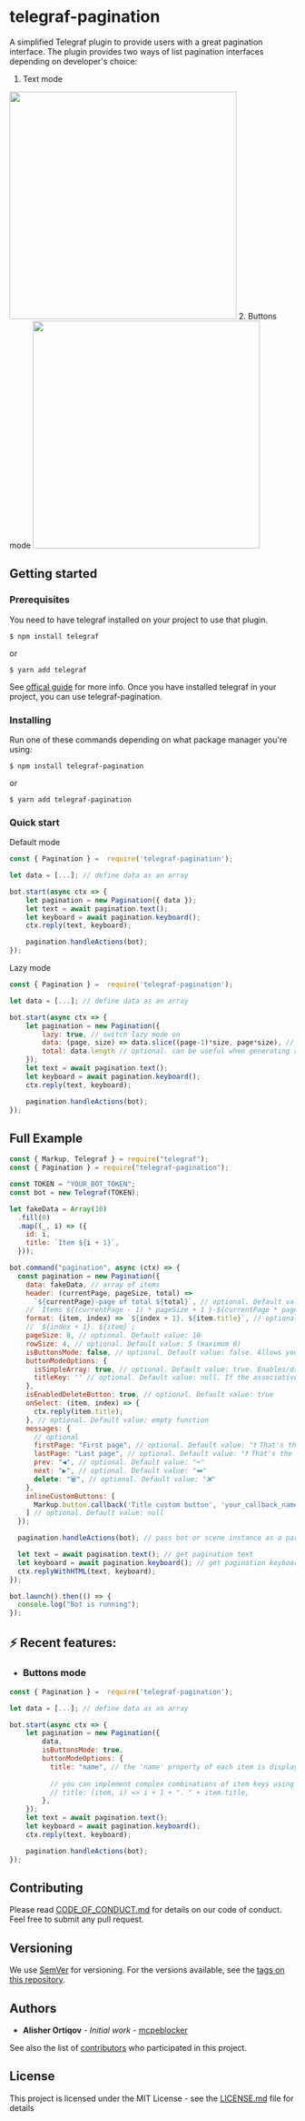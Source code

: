 # telegraf-pagination

A simplified Telegraf plugin to provide users with a great pagination interface.
The plugin provides two ways of list pagination interfaces depending on developer's choice:
   
1. Text mode
<img src="assets/text-mode.png" width="400" />
2. Buttons mode
<img src="assets/button-mode.png" width="400" />

## Getting started

### Prerequisites

You need to have telegraf installed on your project to use that plugin.

```shellscript
$ npm install telegraf
```

or

```shellscript
$ yarn add telegraf
```

See [offical guide](https://github.com/telegraf/telegraf/#readme) for more info.
Once you have installed telegraf in your project, you can use telegraf-pagination.

### Installing

Run one of these commands depending on what package manager you're using:

```shellscript
$ npm install telegraf-pagination
```

or

```shellscript
$ yarn add telegraf-pagination
```

### Quick start

Default mode
```js
const { Pagination } =  require('telegraf-pagination');

let data = [...]; // define data as an array

bot.start(async ctx => {
    let pagination = new Pagination({ data });
    let text = await pagination.text();
    let keyboard = await pagination.keyboard();
    ctx.reply(text, keyboard);

    pagination.handleActions(bot);
});
```

Lazy mode
```js
const { Pagination } =  require('telegraf-pagination');

let data = [...]; // define data as an array

bot.start(async ctx => {
    let pagination = new Pagination({
        lazy: true, // switch lazy mode on
        data: (page, size) => data.slice((page-1)*size, page*size), // callback that returns items of the page. Can be asynchronous
        total: data.length // optional. can be useful when generating a header
    });
    let text = await pagination.text();
    let keyboard = await pagination.keyboard();
    ctx.reply(text, keyboard);

    pagination.handleActions(bot);
});
```

## Full Example

```js
const { Markup, Telegraf } = require("telegraf");
const { Pagination } = require("telegraf-pagination");

const TOKEN = "YOUR_BOT_TOKEN";
const bot = new Telegraf(TOKEN);

let fakeData = Array(10)
  .fill(0)
  .map((_, i) => ({
    id: i,
    title: `Item ${i + 1}`,
  }));

bot.command("pagination", async (ctx) => {
  const pagination = new Pagination({
    data: fakeData, // array of items
    header: (currentPage, pageSize, total) =>
      `${currentPage}-page of total ${total}`, // optional. Default value: 👇
    // `Items ${(currentPage - 1) * pageSize + 1 }-${currentPage * pageSize <= total ? currentPage * pageSize : total} of ${total}`;
    format: (item, index) => `${index + 1}. ${item.title}`, // optional. Default value: 👇
    // `${index + 1}. ${item}`;
    pageSize: 8, // optional. Default value: 10
    rowSize: 4, // optional. Default value: 5 (maximum 8)
    isButtonsMode: false, // optional. Default value: false. Allows you to display names on buttons (there is support for associative arrays)
    buttonModeOptions: {
      isSimpleArray: true, // optional. Default value: true. Enables/disables support for associative arrays
      titleKey: '' // optional. Default value: null. If the associative mode is enabled (isSimply: false), determines by which key the title for the button will be taken.
    },
    isEnabledDeleteButton: true, // optional. Default value: true
    onSelect: (item, index) => {
      ctx.reply(item.title);
    }, // optional. Default value: empty function
    messages: {
      // optional
      firstPage: "First page", // optional. Default value: "❗️ That's the first page"
      lastPage: "Last page", // optional. Default value: "❗️ That's the last page"
      prev: "◀️", // optional. Default value: "⬅️"
      next: "▶️", // optional. Default value: "➡️"
      delete: "🗑", // optional. Default value: "❌"
    },
    inlineCustomButtons: [
      Markup.button.callback('Title custom button', 'your_callback_name')
    ] // optional. Default value: null
  });

  pagination.handleActions(bot); // pass bot or scene instance as a parameter

  let text = await pagination.text(); // get pagination text
  let keyboard = await pagination.keyboard(); // get pagination keyboard
  ctx.replyWithHTML(text, keyboard);
});

bot.launch().then(() => {
  console.log("Bot is running");
});
```

## ⚡️ Recent features:

- ### Buttons mode
```js
const { Pagination } =  require('telegraf-pagination');

let data = [...]; // define data as an array

bot.start(async ctx => {
    let pagination = new Pagination({
        data,
        isButtonsMode: true,
        buttonModeOptions: {
          title: "name", // the 'name' property of each item is displayed
          
          // you can implement complex combinations of item keys using function 👇
          // title: (item, i) => i + 1 + ". " + item.title,
        },
    });
    let text = await pagination.text();
    let keyboard = await pagination.keyboard();
    ctx.reply(text, keyboard);

    pagination.handleActions(bot);
});
```

## Contributing

Please read [CODE_OF_CONDUCT.md](CODE_OF_CONDUCT.md) for details on our code of conduct. Feel free to submit any pull request.

## Versioning

We use [SemVer](http://semver.org/) for versioning. For the versions available, see the [tags on this repository](https://github.com/mcpeblocker/telegraf-pagination/tags).

## Authors

- **Alisher Ortiqov** - _Initial work_ - [mcpeblocker](https://github.com/mcpeblocker)

See also the list of [contributors](https://github.com/mcpeblocker/telegraf-pagination/contributors) who participated in this project.

## License

This project is licensed under the MIT License - see the [LICENSE.md](LICENSE.md) file for details
